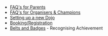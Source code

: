   - [FAQ's for Parents](FAQ's_for_Parents.md)
  - [FAQ's for Organisers &
    Champions](FAQ's_for_Organisers_&_Champions.md)
  - [Setting up a new Dojo](Deploy.md)
  - [Booking/Registration](Booking.md)
  - [Belts and Badges](Belts.md) - Recognising Achievement
